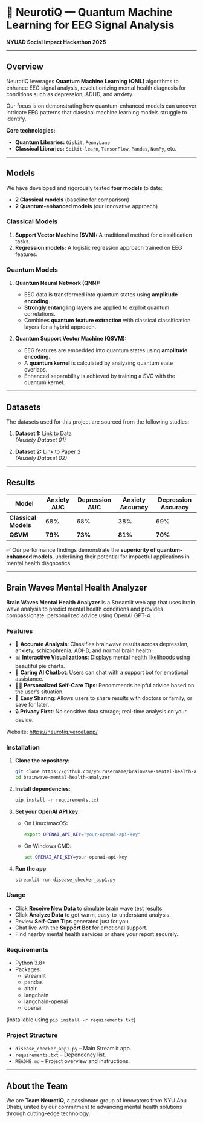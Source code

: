# 🧠 NeurotiQ — Quantum Machine Learning for EEG Signal Analysis  
**NYUAD Social Impact Hackathon 2025**  

---

## Overview  
NeurotiQ leverages **Quantum Machine Learning (QML)** algorithms to enhance EEG signal analysis, revolutionizing mental health diagnosis for conditions such as depression, ADHD, and anxiety.  

Our focus is on demonstrating how quantum-enhanced models can uncover intricate EEG patterns that classical machine learning models struggle to identify.  

**Core technologies:**  
- **Quantum Libraries:** `Qiskit`, `PennyLane`  
- **Classical Libraries:** `Scikit-learn`, `TensorFlow`, `Pandas`, `NumPy`, etc.  

---  

## Models  
We have developed and rigorously tested **four models** to date:  
- **2 Classical models** (baseline for comparison)  
- **2 Quantum-enhanced models** (our innovative approach)  

### Classical Models  
1. **Support Vector Machine (SVM):** A traditional method for classification tasks.  
2. **Regression models:** A logistic regression approach trained on EEG features.  

### Quantum Models  
1. **Quantum Neural Network (QNN):**  
   - EEG data is transformed into quantum states using **amplitude encoding**.  
   - **Strongly entangling layers** are applied to exploit quantum correlations.  
   - Combines **quantum feature extraction** with classical classification layers for a hybrid approach.  

2. **Quantum Support Vector Machine (QSVM):**  
   - EEG features are embedded into quantum states using **amplitude encoding**.  
   - A **quantum kernel** is calculated by analyzing quantum state overlaps.  
   - Enhanced separability is achieved by training a SVC with the quantum kernel.  

---  

## Datasets  
The datasets used for this project are sourced from the following studies:  

1. **Dataset 1:** [Link to Data ](https://www.kaggle.com/datasets/danielesayuriono/eeg-signals-for-anxiety-levels-detection)  
   *(Anxiety Dataset 01)*  

2. **Dataset 2:** [Link to Paper 2](https://zenodo.org/records/13690792)  
   *(Anxiety Dataset 02)*  

---

## Results  
| **Model**           | **Anxiety AUC** | **Depression AUC** |  **Anxiety Accuracy**  | **Depression Accuracy**|  
|----------------------|-----------------|--------------------|------------------------|------------------------|  
| **Classical Models** |  68%            |  68%               |  38%                   |  69%                   |  
| **QSVM**             | **79%**         | **73%**            | **81%**                | **70%**                |  

✅ Our performance findings demonstrate the **superiority of quantum-enhanced models**, underlining their potential for impactful applications in mental health diagnostics.  

---  

## Brain Waves Mental Health Analyzer  

**Brain Waves Mental Health Analyzer** is a Streamlit web app that uses brain wave analysis to predict mental health conditions and provides compassionate, personalized advice using OpenAI GPT-4.  

### Features  

- 🎯 **Accurate Analysis**: Classifies brainwave results across depression, anxiety, schizophrenia, ADHD, and normal brain health.  
- 📊 **Interactive Visualizations**: Displays mental health likelihoods using beautiful pie charts.  
- 💬 **Caring AI Chatbot**: Users can chat with a support bot for emotional assistance.  
- 🧘‍♂️ **Personalized Self-Care Tips**: Recommends helpful advice based on the user’s situation.  
- 🏥 **Easy Sharing**: Allows users to share results with doctors or family, or save for later.  
- 🔒 **Privacy First**: No sensitive data storage; real-time analysis on your device.  

Website: https://neurotiq.vercel.app/

### Installation  

1. **Clone the repository**:  
   ```bash
   git clone https://github.com/yourusername/brainwave-mental-health-analyzer.git
   cd brainwave-mental-health-analyzer
   ```  

2. **Install dependencies**:  
   ```bash
   pip install -r requirements.txt
   ```  

3. **Set your OpenAI API key**:  
   - On Linux/macOS:  
     ```bash
     export OPENAI_API_KEY="your-openai-api-key"
     ```  
   - On Windows CMD:  
     ```cmd
     set OPENAI_API_KEY=your-openai-api-key
     ```  

4. **Run the app**:  
   ```bash
   streamlit run disease_checker_app1.py
   ```  

### Usage  

- Click **Receive New Data** to simulate brain wave test results.  
- Click **Analyze Data** to get warm, easy-to-understand analysis.  
- Review **Self-Care Tips** generated just for you.  
- Chat live with the **Support Bot** for emotional support.  
- Find nearby mental health services or share your report securely.  

### Requirements  

- Python 3.8+  
- Packages:  
  - streamlit  
  - pandas  
  - altair  
  - langchain  
  - langchain-openai  
  - openai  

(installable using `pip install -r requirements.txt`)  

### Project Structure  

- `disease_checker_app1.py` – Main Streamlit app.  
- `requirements.txt` – Dependency list.  
- `README.md` – Project overview and instructions.  

---  

## About the Team  
We are **Team NeurotiQ**, a passionate group of innovators from NYU Abu Dhabi, united by our commitment to advancing mental health solutions through cutting-edge technology.
